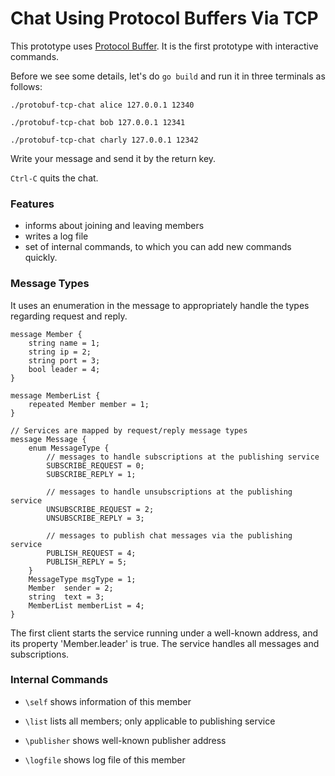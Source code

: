 # Chat Using Protocol Buffers Via TCP

This prototype uses [Protocol Buffer](https://developers.google.com/protocol-buffers/docs/gotutorial). 
It is the first prototype with interactive commands.


Before we see some details, let's do `go build` and run it in three terminals as follows:

`./protobuf-tcp-chat alice 127.0.0.1 12340`

`./protobuf-tcp-chat bob 127.0.0.1 12341`

`./protobuf-tcp-chat charly 127.0.0.1 12342`

Write your message and send it by the return key.

`Ctrl-C` quits the chat.

### Features

- informs about joining and leaving members
- writes a log file
- set of internal commands, to which you can add new commands quickly.


### Message Types

It uses an enumeration in the message to appropriately handle the types regarding request and reply.

```
message Member {
    string name = 1;
    string ip = 2;
    string port = 3;
    bool leader = 4;
}

message MemberList {
    repeated Member member = 1;
}

// Services are mapped by request/reply message types
message Message {
    enum MessageType {
        // messages to handle subscriptions at the publishing service
        SUBSCRIBE_REQUEST = 0;
        SUBSCRIBE_REPLY = 1;

        // messages to handle unsubscriptions at the publishing service
        UNSUBSCRIBE_REQUEST = 2;
        UNSUBSCRIBE_REPLY = 3;

        // messages to publish chat messages via the publishing service
        PUBLISH_REQUEST = 4;
        PUBLISH_REPLY = 5;
    }
    MessageType msgType = 1;
    Member  sender = 2;
    string  text = 3;
    MemberList memberList = 4;
}
```

The first client starts the service running under a well-known address, and its property 'Member.leader' is true. 
The service handles all messages and subscriptions.


### Internal Commands


- `\self` shows information of this member

- `\list` lists all members; only applicable to publishing service

- `\publisher` shows well-known publisher address

- `\logfile` shows log file of this member


